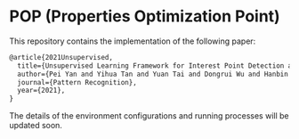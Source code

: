 # POP (Properties Optimization Point)
This repository contains the implementation of the following paper:

```tex
@article{2021Unsupervised,
  title={Unsupervised Learning Framework for Interest Point Detection and Description via Properties Optimization},
  author={Pei Yan and Yihua Tan and Yuan Tai and Dongrui Wu and Hanbin Luo and  Xiaolong Hao},
  journal={Pattern Recognition},
  year={2021},
}
```

The details of the environment configurations and running processes will be updated soon.